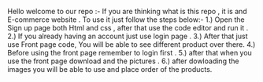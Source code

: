 Hello welcome to our repo :-
If you are thinking what is this repo , it is and E-commerce website .
To use it just follow the steps below:- 
1.) Open the Sign up page both Html and css , after that use the code editor and run it .
2.) If you already having an account just use login page .
3.) After that just use Front page code, You will be able to see different product over there.
4.) Before using the front page remember to login first .
5.) after that when you use the front page download and the pictures .
6.) after dowloading the images you will be able to use and place order of the products.
